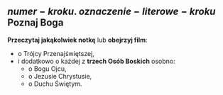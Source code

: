 ## <span class="step-number">$numer-kroku$.</span> $oznaczenie-literowe-kroku$ Poznaj Boga
**Przeczytaj jakąkolwiek notkę** lub **obejrzyj film**:
- o Trójcy Przenajświętszej,
- i dodatkowo o każdej z **trzech Osób Boskich** osobno:
  - o Bogu Ojcu,
  - o Jezusie Chrystusie,
  - o Duchu Świętym.

